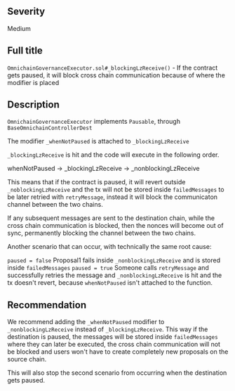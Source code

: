 ## Severity
Medium

## Full title

`OmnichainGovernanceExecutor.sol#_blockingLzReceive()` - If the contract gets paused, it will block cross chain communication because of where the modifier is placed

## Description
`OmnichainGovernanceExecutor` implements `Pausable`, through `BaseOmnichainControllerDest`

The modifier `_whenNotPaused` is attached to `_blockingLzReceive`

`_blockingLzReceive` is hit and the code will execute in the following order.

whenNotPaused -> _blockingLzReceive -> _nonblockingLzReceive

This means that if the contract is paused, it will revert outside `_noblockingLzReceive` and the tx will not be stored inside `failedMessages` to be later retried with `retryMessage`, instead it will block the communicaton channel between the two chains.

If any subsequent messages are sent to the destination chain, while the cross chain communication is blocked, then the nonces will become out of sync, permanently blocking the channel between the two chains.

Another scenario that can occur, with technically the same root cause:

`paused = false`
Proposal1 fails inside `_nonblockingLzReceive` and is stored inside `failedMessages`
`paused = true`
Someone calls `retryMessage` and successfully retries the message and `_nonblockingLzReceive` is hit and the tx doesn't revert, because `whenNotPaused` isn't attached to the function.
## Recommendation
We recommend adding the `_whenNotPaused` modifier to `_nonblockingLzReceive` instead of `_blockingLzReceive`. This way if the destination is paused, the messages will be stored inside `failedMessages` where they can later be executed, the cross chain communication will not be blocked and users won't have to create completely new proposals on the source chain.

This will also stop the second scenario from occurring when the destination gets paused.